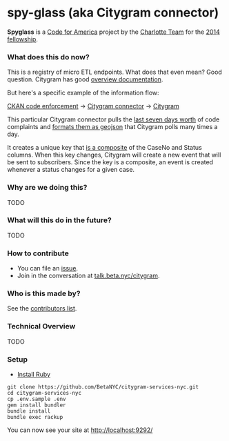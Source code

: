 # spy-glass (aka Citygram connector)

__Spyglass__  is a [Code for America](https://github.com/codeforamerica) project by the [Charlotte Team](http://team-charlotte.tumblr.com/) for the [2014 fellowship](http://www.codeforamerica.org/geeks/our-geeks/2014-fellows/).

### What does this do now?

This is a registry of micro ETL endpoints. What does that even mean? Good question. Citygram has good [overview documentation](https://github.com/codeforamerica/citygram/wiki/Getting-Started-with-Citygram). 

But here's a specific example of the information flow:

[CKAN code enforcement](https://www.google.com/webhp?sourceid=chrome-instant&ion=1&espv=2&es_th=1&ie=UTF-8#q=311%20open%20data%20socrata&es_th=1)  -> [Citygram connector](https://github.com/BetaNYC/citygram-services-nyc/blob/nyc-updates/lib/spy_glass/registry/nyc-311.rb) -> [Citygram](https://www.citygram.nyc/)

This particular Citygram connector pulls the [last seven days worth](https://github.com/citygram/citygram-services/blob/master/lib/spy_glass/registry/lexington-code-enforcement-complaints.rb#L7) of code complaints and [formats them as geojson](https://citygram-services.herokuapp.com/) that Citygram polls many times a day.

It creates a unique key that [is a composite](https://github.com/BetaNYC/citygram-services-nyc/blob/nyc-updates/lib/spy_glass/registry/nyc-311.rb#L45) of the CaseNo and Status columns. When this key changes, Citygram will create a new event that will be sent to subscribers. Since the key is a composite, an event is created whenever a status changes for a given case. 

### Why are we doing this?

TODO

### What will this do in the future?

TODO

### How to contribute

- You can file an [issue](https://github.com/BetaNYC/citygram-services-nyc/issues/new).
- Join in the conversation at [talk.beta.nyc/citygram](https://talk.beta.nyc/c/working-groups/citygram).

### Who is this made by?

See the [contributors list](https://github.com/BetaNYC/citygram-services-nyc/graphs/contributors).

### Technical Overview

TODO

### Setup

* [Install Ruby](https://github.com/codeforamerica/howto/blob/master/Ruby.md)

```
git clone https://github.com/BetaNYC/citygram-services-nyc.git
cd citygram-services-nyc
cp .env.sample .env
gem install bundler
bundle install
bundle exec rackup
```
You can now see your site at [http://localhost:9292/](http://localhost:9292/)

